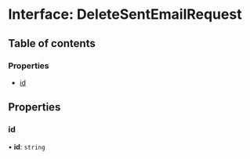# Interface: DeleteSentEmailRequest

## Table of contents

### Properties

- [id](DeleteSentEmailRequest.md#id)

## Properties

### <a id="id" name="id"></a> id

• **id**: `string`
